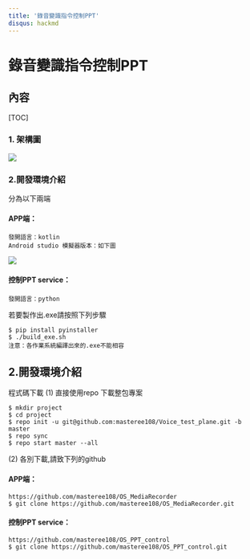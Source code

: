 ```yaml
---
title: '錄音變識指令控制PPT'
disqus: hackmd
---
```


錄音變識指令控制PPT
===

## 內容

[TOC]

### 1. 架構圖
![](https://i.imgur.com/Kax8pcV.png)



### 2.開發環境介紹
分為以下兩端
#### APP端：
```gherkin=
發開語言：kotlin
Android studio 模擬器版本：如下圖
```
![](https://i.imgur.com/yBfvuXu.png)
#### 控制PPT service：
```gherkin=
發開語言：python
```
若要製作出.exe請按照下列步驟
```gherkin=
$ pip install pyinstaller  
$ ./build_exe.sh
注意：各作業系統編譯出來的.exe不能相容
```


## 2.開發環境介紹
程式碼下載
(1) 直接使用repo 下載整包專案
```gherkin=
$ mkdir project
$ cd project
$ repo init -u git@github.com:masteree108/Voice_test_plane.git -b master
$ repo sync 
$ repo start master --all
```
(2) 各別下載,請致下列的github
#### APP端：
```gherkin=
https://github.com/masteree108/OS_MediaRecorder
$ git clone https://github.com/masteree108/OS_MediaRecorder.git
```
#### 控制PPT service：
```gherkin=
https://github.com/masteree108/OS_PPT_control
$ git clone https://github.com/masteree108/OS_PPT_control.git
```